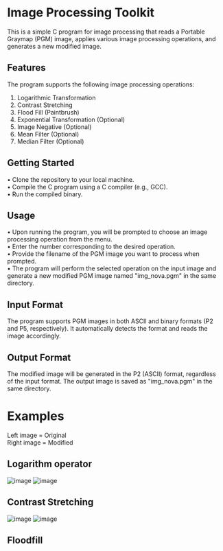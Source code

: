 # Image Processing Toolkit

This is a simple C program for image processing that reads a Portable Graymap (PGM) image, applies various image processing operations, and generates a new modified image.
## Features

The program supports the following image processing operations:

1. Logarithmic Transformation
2. Contrast Stretching
3. Flood Fill (Paintbrush)
4. Exponential Transformation (Optional)
5. Image Negative (Optional)
6. Mean Filter (Optional)
7. Median Filter (Optional)


## Getting Started

• Clone the repository to your local machine. <br />
• Compile the C program using a C compiler (e.g., GCC).<br />
• Run the compiled binary.<br />

## Usage

• Upon running the program, you will be prompted to choose an image processing operation from the menu. <br />
• Enter the number corresponding to the desired operation. <br />
• Provide the filename of the PGM image you want to process when prompted. <br />
• The program will perform the selected operation on the input image and generate a new modified PGM image named "img_nova.pgm" in the same directory. <br />

## Input Format

The program supports PGM images in both ASCII and binary formats (P2 and P5, respectively). It automatically detects the format and reads the image accordingly.

## Output Format

The modified image will be generated in the P2 (ASCII) format, regardless of the input format. The output image is saved as "img_nova.pgm" in the same directory.

# Examples
Left image = Original <br />
Right image = Modified
## Logarithm operator
![image](https://github.com/jpviguini/image-processing-toolkit/assets/70961838/16d34ffa-1027-423e-b45e-5eacdb96bfc6)
![image](https://github.com/jpviguini/image-processing-toolkit/assets/70961838/6d98ced1-d99b-464b-a09f-0054b125e364)

## Contrast Stretching
![image](https://github.com/jpviguini/image-processing-toolkit/assets/70961838/74b82c0b-6969-41ee-a3b3-39e28ecb2c21)
![image](https://github.com/jpviguini/image-processing-toolkit/assets/70961838/9a85cc9e-6500-41f6-a9e2-beda758d8e3e)

## Floodfill

